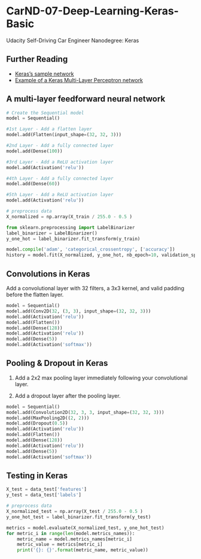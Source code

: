 # CarND-07-Deep-Learning-Keras-Basic
Udacity Self-Driving Car Engineer Nanodegree: Keras

## Further Reading

- [Keras’s sample network](https://github.com/fchollet/keras/blob/master/examples/mnist_cnn.py)
- [Example of a Keras Multi-Layer Perceptron network](https://github.com/fchollet/keras/blob/master/examples/mnist_mlp.py)

## A multi-layer feedforward neural network

```python
# Create the Sequential model
model = Sequential()

#1st Layer - Add a flatten layer
model.add(Flatten(input_shape=(32, 32, 3)))

#2nd Layer - Add a fully connected layer
model.add(Dense(100))

#3rd Layer - Add a ReLU activation layer
model.add(Activation('relu'))

#4th Layer - Add a fully connected layer
model.add(Dense(60))

#5th Layer - Add a ReLU activation layer
model.add(Activation('relu'))

# preprocess data
X_normalized = np.array(X_train / 255.0 - 0.5 )

from sklearn.preprocessing import LabelBinarizer
label_binarizer = LabelBinarizer()
y_one_hot = label_binarizer.fit_transform(y_train)

model.compile('adam', 'categorical_crossentropy', ['accuracy'])
history = model.fit(X_normalized, y_one_hot, nb_epoch=10, validation_split=0.2)
```

## Convolutions in Keras

Add a convolutional layer with 32 filters, a 3x3 kernel, and valid padding before the flatten layer. 

```python
model = Sequential()
model.add(Conv2D(32, (3, 3), input_shape=(32, 32, 3)))
model.add(Activation('relu'))
model.add(Flatten())
model.add(Dense(128))
model.add(Activation('relu'))
model.add(Dense(5))
model.add(Activation('softmax'))
```

## Pooling & Dropout in Keras

1. Add a 2x2 max pooling layer immediately following your convolutional layer.

2. Add a dropout layer after the pooling layer.

```python
model = Sequential()
model.add(Convolution2D(32, 3, 3, input_shape=(32, 32, 3)))
model.add(MaxPooling2D((2, 2)))
model.add(Dropout(0.5))
model.add(Activation('relu'))
model.add(Flatten())
model.add(Dense(128))
model.add(Activation('relu'))
model.add(Dense(5))
model.add(Activation('softmax'))
```

## Testing in Keras

```python
X_test = data_test['features']
y_test = data_test['labels']

# preprocess data
X_normalized_test = np.array(X_test / 255.0 - 0.5 )
y_one_hot_test = label_binarizer.fit_transform(y_test)

metrics = model.evaluate(X_normalized_test, y_one_hot_test)
for metric_i in range(len(model.metrics_names)):
    metric_name = model.metrics_names[metric_i]
    metric_value = metrics[metric_i]
    print('{}: {}'.format(metric_name, metric_value)) 
```
